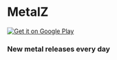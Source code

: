 # MetalZ
[![Get it on Google Play](https://play.google.com/intl/en_us/badges/images/badge_new.png "Get it on Google Play")](https://play.google.com/store/apps/details?id=com.az67128.metalz)

### New metal releases every day
